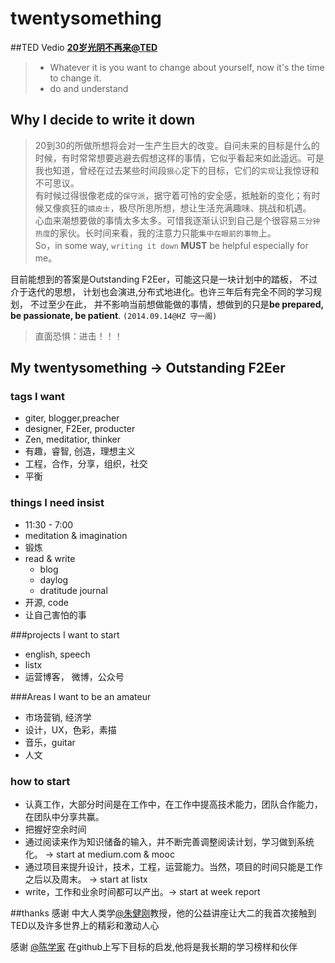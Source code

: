 twentysomething
===============
##TED Vedio 
[**20岁光阴不再来@TED**](http://v.163.com/movie/2013/3/U/A/M937IFCGB_M937IJLUA.html)  
>  * Whatever it is you want to change about yourself, now it's the time to change it.
>  * do and understand


## Why I decide to write it down
> 20到30的所做所想将会对一生产生巨大的改变。自问未来的目标是什么的时候，有时常常想要逃避去假想这样的事情，它似乎看起来如此遥远。可是我也知道，曾经在过去某些时间段`狠心`定下的目标，它们的`实现`让我惊讶和不可思议。  
有时候过得很像老成的`保守派`，据守着可怜的安全感，抵触新的变化；有时候又像疯狂的`嬉皮士`，极尽所思所想，想让生活充满趣味、挑战和机遇。  
心血来潮想要做的事情太多太多。可惜我逐渐认识到自己是个很容易`三分钟热度`的家伙。长时间来看，我的注意力只能`集中在眼前的事物`上。  
So，in some way, `writing it down` **MUST** be helpful especially for me。  

  目前能想到的答案是Outstanding F2Eer，可能这只是一块计划中的踏板， 不过介于迭代的思想，
  计划也会演进,分布式地进化。也许三年后有完全不同的学习规划， 不过至少在此，
  并不影响当前想做能做的事情，想做到的只是**be prepared, be passionate, be patient**.     `(2014.09.14@HZ 守一阁)`


> 直面恐惧：进击！！！
   

## My twentysomething -> Outstanding F2Eer

### tags I want
* giter, blogger,preacher
* designer, F2Eer, producter 
* Zen, meditatior, thinker
* 有趣，睿智, 创造，理想主义
* 工程，合作，分享，组织，社交
* 平衡

### things I need insist 
* 11:30 - 7:00 
* meditation & imagination
* 锻炼
* read & write 
  * blog
  * daylog
  * dratitude journal  
* 开源, code
* 让自己害怕的事



###projects I want to start 
* english, speech
* listx
* 运营博客， 微博，公众号

###Areas I want to be an amateur  
* 市场营销, 经济学
* 设计，UX，色彩，素描
* 音乐，guitar
* 人文

### how to start
* 认真工作，大部分时间是在工作中，在工作中提高技术能力，团队合作能力，在团队中分享共赢。
* 把握好空余时间
* 通过阅读来作为知识储备的输入，并不断完善调整阅读计划，学习做到系统化。 -> start at medium.com & mooc
* 通过项目来提升设计，技术，工程，运营能力。当然，项目的时间只能是工作之后以及周末。 -> start at listx 
* write，工作和业余时间都可以产出。-> start at week report



##thanks
感谢 中大人类学[@朱健刚](http://weibo.com/u/2035485367?topnav=1&wvr=5&topsug=1)教授，他的公益讲座让大二的我首次接触到TED以及许多世界上的精彩和激动人心  

感谢 [@陈学家](https://github.com/6174) 在github上写下目标的启发,他将是我长期的学习榜样和伙伴


